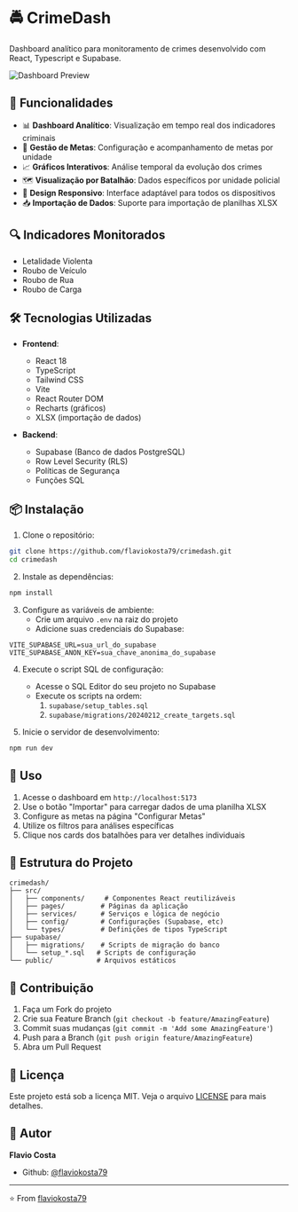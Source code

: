 # 🚔 CrimeDash

Dashboard analítico para monitoramento de crimes desenvolvido com React, Typescript e Supabase.

![Dashboard Preview](https://raw.githubusercontent.com/flaviokosta79/crimedash/master/docs/dashboard.png)

## 🌟 Funcionalidades

- 📊 **Dashboard Analítico**: Visualização em tempo real dos indicadores criminais
- 🎯 **Gestão de Metas**: Configuração e acompanhamento de metas por unidade
- 📈 **Gráficos Interativos**: Análise temporal da evolução dos crimes
- 🗺️ **Visualização por Batalhão**: Dados específicos por unidade policial
- 📱 **Design Responsivo**: Interface adaptável para todos os dispositivos
- 📥 **Importação de Dados**: Suporte para importação de planilhas XLSX

## 🔍 Indicadores Monitorados

- Letalidade Violenta
- Roubo de Veículo
- Roubo de Rua
- Roubo de Carga

## 🛠️ Tecnologias Utilizadas

- **Frontend**:
  - React 18
  - TypeScript
  - Tailwind CSS
  - Vite
  - React Router DOM
  - Recharts (gráficos)
  - XLSX (importação de dados)

- **Backend**:
  - Supabase (Banco de dados PostgreSQL)
  - Row Level Security (RLS)
  - Políticas de Segurança
  - Funções SQL

## 📦 Instalação

1. Clone o repositório:
```bash
git clone https://github.com/flaviokosta79/crimedash.git
cd crimedash
```

2. Instale as dependências:
```bash
npm install
```

3. Configure as variáveis de ambiente:
   - Crie um arquivo `.env` na raiz do projeto
   - Adicione suas credenciais do Supabase:
```env
VITE_SUPABASE_URL=sua_url_do_supabase
VITE_SUPABASE_ANON_KEY=sua_chave_anonima_do_supabase
```

4. Execute o script SQL de configuração:
   - Acesse o SQL Editor do seu projeto no Supabase
   - Execute os scripts na ordem:
     1. `supabase/setup_tables.sql`
     2. `supabase/migrations/20240212_create_targets.sql`

5. Inicie o servidor de desenvolvimento:
```bash
npm run dev
```

## 🚀 Uso

1. Acesse o dashboard em `http://localhost:5173`
2. Use o botão "Importar" para carregar dados de uma planilha XLSX
3. Configure as metas na página "Configurar Metas"
4. Utilize os filtros para análises específicas
5. Clique nos cards dos batalhões para ver detalhes individuais

## 📄 Estrutura do Projeto

```
crimedash/
├── src/
│   ├── components/     # Componentes React reutilizáveis
│   ├── pages/         # Páginas da aplicação
│   ├── services/      # Serviços e lógica de negócio
│   ├── config/        # Configurações (Supabase, etc)
│   └── types/         # Definições de tipos TypeScript
├── supabase/
│   ├── migrations/    # Scripts de migração do banco
│   └── setup_*.sql   # Scripts de configuração
└── public/           # Arquivos estáticos
```

## 🤝 Contribuição

1. Faça um Fork do projeto
2. Crie sua Feature Branch (`git checkout -b feature/AmazingFeature`)
3. Commit suas mudanças (`git commit -m 'Add some AmazingFeature'`)
4. Push para a Branch (`git push origin feature/AmazingFeature`)
5. Abra um Pull Request

## 📝 Licença

Este projeto está sob a licença MIT. Veja o arquivo [LICENSE](LICENSE) para mais detalhes.

## 👤 Autor

**Flavio Costa**

* Github: [@flaviokosta79](https://github.com/flaviokosta79)

---
⭐️ From [flaviokosta79](https://github.com/flaviokosta79)
